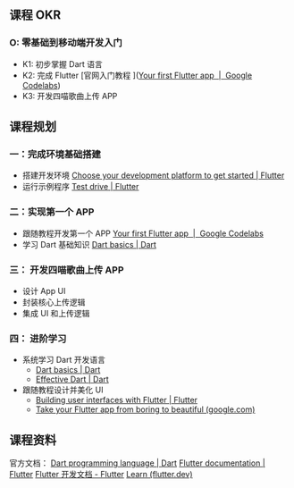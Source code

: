 ## 课程 OKR
### O: 零基础到移动端开发入门
- K1: 初步掌握 Dart 语言
- K2: 完成 Flutter [官网入门教程 ]([Your first Flutter app  |  Google Codelabs](https://codelabs.developers.google.com/codelabs/flutter-codelab-first#0))
- K3: 开发四喵歌曲上传 APP

## 课程规划

### 一：完成环境基础搭建
- 搭建开发环境 [Choose your development platform to get started | Flutter](https://docs.flutter.dev/get-started/install)
- 运行示例程序 [Test drive | Flutter](https://docs.flutter.dev/get-started/test-drive)

### 二：实现第一个 APP
- 跟随教程开发第一个 APP [Your first Flutter app  |  Google Codelabs](https://codelabs.developers.google.com/codelabs/flutter-codelab-first#0)
- 学习 Dart 基础知识 [Dart basics | Dart](https://dart.dev/language#variables)

### 三： 开发四喵歌曲上传 APP
- 设计 App UI 
- 封装核心上传逻辑
- 集成 UI 和上传逻辑

### 四： 进阶学习
- 系统学习 Dart 开发语言
	- [Dart basics | Dart](https://dart.dev/language)
	- [Effective Dart | Dart](https://dart.dev/effective-dart)
- 跟随教程设计并美化 UI
	- [Building user interfaces with Flutter | Flutter](https://docs.flutter.dev/ui)
	- [Take your Flutter app from boring to beautiful (google.com)](https://codelabs.developers.google.com/codelabs/flutter-boring-to-beautiful#2)
## 课程资料

官方文档：
[Dart programming language | Dart](https://dart.dev/)
[Flutter documentation | Flutter](https://docs.flutter.dev/)
[Flutter 开发文档 - Flutter](https://flutter.cn/docs)
[Learn (flutter.dev)](https://flutter.dev/learn)
